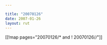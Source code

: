 ```yaml
---

title: "20070126"
date: 2007-01-26
layout: rut
---
```


[[!map pages="20070126/* and ! 20070126/*/*"]]
